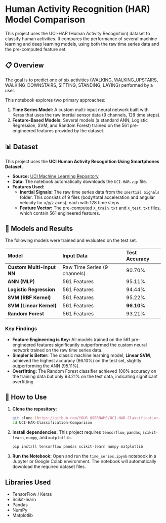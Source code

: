 # Human Activity Recognition (HAR) Model Comparison

This project uses the UCI-HAR (Human Activity Recognition) dataset to classify human activities. It compares the performance of several machine learning and deep learning models, using both the raw time series data and the pre-computed feature set.

## 📋 Overview

The goal is to predict one of six activities (WALKING, WALKING_UPSTAIRS, WALKING_DOWNSTAIRS, SITTING, STANDING, LAYING) performed by a user.

This notebook explores two primary approaches:
1.  **Time Series Model:** A custom multi-input neural network built with Keras that uses the raw inertial sensor data (9 channels, 128 time steps).
2.  **Feature-Based Models:** Several models (a standard ANN, Logistic Regression, SVM, and Random Forest) trained on the 561 pre-engineered features provided by the dataset.

## 📊 Dataset

This project uses the **UCI Human Activity Recognition Using Smartphones Dataset**.
* **Source:** [UCI Machine Learning Repository](https://archive.ics.uci.edu/ml/datasets/human+activity+recognition+using+smartphones)
* **Data:** The notebook automatically downloads the `UCI-HAR.zip` file.
* **Features Used:**
    * **Inertial Signals:** The raw time series data from the `Inertial Signals` folder. This consists of 9 files (body/total acceleration and angular velocity for x/y/z axes), each with 128 time steps.
    * **Feature Vector:** The pre-computed `X_train.txt` and `X_test.txt` files, which contain 561 engineered features.

## 🤖 Models and Results

The following models were trained and evaluated on the test set.

| Model | Input Data | Test Accuracy |
| :--- | :--- | :--- |
| **Custom Multi-Input NN** | Raw Time Series (9 channels) | 90.70% |
| **ANN (MLP)** | 561 Features | 95.11% |
| **Logistic Regression** | 561 Features | 94.44% |
| **SVM (RBF Kernel)** | 561 Features | 95.22% |
| **SVM (Linear Kernel)** | 561 Features | **96.10%** |
| **Random Forest** | 561 Features | 93.21% |

### Key Findings

* **Feature Engineering is Key:** All models trained on the 561 pre-engineered features significantly outperformed the custom neural network trained on the raw time series data.
* **Simpler is Better:** The classic machine learning model, **Linear SVM**, achieved the highest accuracy (96.10%) on the test set, slightly outperforming the ANN (95.11%).
* **Overfitting:** The Random Forest classifier achieved 100% accuracy on the training data but only 93.21% on the test data, indicating significant overfitting.

## 🚀 How to Use

1.  **Clone the repository:**
    ```bash
    git clone [https://github.com/YOUR_USERNAME/UCI-HAR-Classification-Comparison.git](https://github.com/YOUR_USERNAME/UCI-HAR-Classification-Comparison.git)
    cd UCI-HAR-Classification-Comparison
    ```
2.  **Install dependencies:**
    This project requires `tensorflow`, `pandas`, `scikit-learn`, `numpy`, and `matplotlib`.
    ```bash
    pip install tensorflow pandas scikit-learn numpy matplotlib
    ```
3.  **Run the Notebook:**
    Open and run the `time_series.ipynb` notebook in a Jupyter or Google Colab environment. The notebook will automatically download the required dataset files.

## Libraries Used

* TensorFlow / Keras
* Scikit-learn
* Pandas
* NumPy
* Matplotlib
